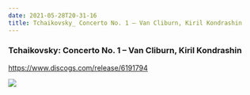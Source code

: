```yaml
---
date: 2021-05-28T20-31-16
title: Tchaikovsky_ Concerto No. 1 – Van Cliburn, Kiril Kondrashin
---
```

### Tchaikovsky: Concerto No. 1 – Van Cliburn, Kiril Kondrashin
https://www.discogs.com/release/6191794

![](dayone-moment://9EEBCA1EF485409191E3E5B00CC3FF28)
